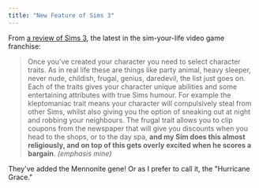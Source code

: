 ```yaml
---
title: "New Feature of Sims 3"
---
```

<p>From <a href="http://www.gameplanet.co.nz/pc/games/156995/reviews/133202.The-Sims-3/">a review of Sims 3</a>, the latest in the sim-your-life video game franchise:</p>
<blockquote><p>Once you’ve created your character you need to select character traits. As in real life these are things like party animal, heavy sleeper, never nude, childish, frugal, genius, daredevil, the list just goes on. Each of the traits gives your character unique abilities and some entertaining attributes with true Sims humour. For example the kleptomaniac trait means your character will compulsively steal from other Sims, whilst also giving you the option of sneaking out at night and robbing your neighbours. The frugal trait allows you to clip coupons from the newspaper that will give you discounts when you head to the shops, or to the day spa, <strong>and my Sim does this almost religiously, and on top of this gets overly excited when he scores a bargain</strong>. <em>(emphasis mine)</em></p></blockquote>
<p>They've added the Mennonite gene!  Or as I prefer to call it, the "Hurricane Grace."</p>
